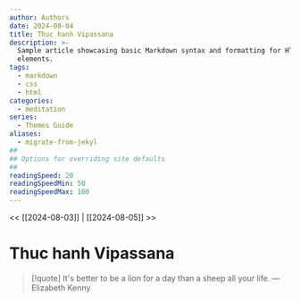 ```yaml
---
author: Authors
date: 2024-08-04
title: Thuc hanh Vipassana
description: >-
  Sample article showcasing basic Markdown syntax and formatting for HTML
  elements.
tags:
  - markdown
  - css
  - html
categories:
  - meditation
series:
  - Themes Guide
aliases:
  - migrate-from-jekyl
##
## Options for overriding site defaults
##
readingSpeed: 20
readingSpeedMin: 50
readingSpeedMax: 100
---
```


<< [[2024-08-03]] | [[2024-08-05]] >>

# Thuc hanh Vipassana

> [!quote] It's better to be a lion for a day than a sheep all your life.
> — Elizabeth Kenny
